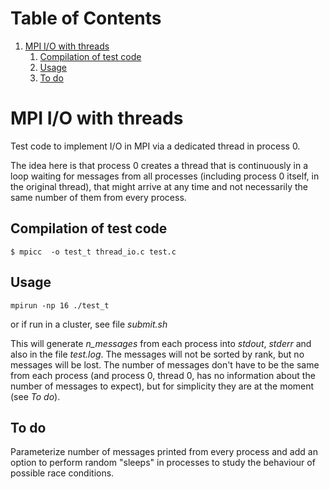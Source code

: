 
# Table of Contents

1.  [MPI I/O with threads](#orga008421)
    1.  [Compilation of test code](#orgcb6c14d)
    2.  [Usage](#orgf53bf4e)
    3.  [To do](#org4f2c2e1)



<a id="orga008421"></a>

# MPI I/O with threads

Test code to implement I/O in MPI via a dedicated thread in process 0.

The idea here is that process 0 creates a thread that is continuously in a loop
waiting for messages from all processes (including process 0 itself, in the
original thread), that might arrive at any time and not necessarily the same
number of them from every process.


<a id="orgcb6c14d"></a>

## Compilation of test code

    $ mpicc  -o test_t thread_io.c test.c


<a id="orgf53bf4e"></a>

## Usage

    mpirun -np 16 ./test_t

or if run in a cluster, see file *submit.sh*

This will generate *n\_messages* from each process into *stdout*, *stderr* and
also in the file *test.log*. The messages will not be sorted by rank, but no
messages will be lost. The number of messages don't have to be the same from
each process (and process 0, thread 0, has no information about the number of
messages to expect), but for simplicity they are at the moment (see *To do*).


<a id="org4f2c2e1"></a>

## To do

Parameterize number of messages printed from every process and add an option to
perform random "sleeps" in processes to study the behaviour of possible
race conditions.


